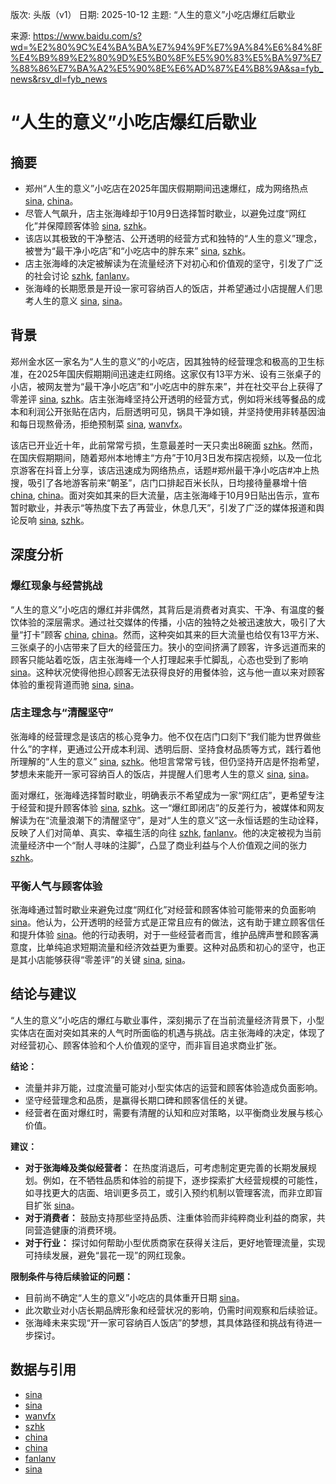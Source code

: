 版次: 头版（v1）
日期: 2025-10-12
主题: “人生的意义”小吃店爆红后歇业

来源: https://www.baidu.com/s?wd=%E2%80%9C%E4%BA%BA%E7%94%9F%E7%9A%84%E6%84%8F%E4%B9%89%E2%80%9D%E5%B0%8F%E5%90%83%E5%BA%97%E7%88%86%E7%BA%A2%E5%90%8E%E6%AD%87%E4%B8%9A&sa=fyb_news&rsv_dl=fyb_news

# “人生的意义”小吃店爆红后歇业

## 摘要
- 郑州“人生的意义”小吃店在2025年国庆假期期间迅速爆红，成为网络热点 [sina](https://vertexaisearch.cloud.google.com/grounding-api-redirect/AUZIYQFqyj-uGgkG07OR8w3DmKU0JTF8EqdYFdDx4dkTG0DqZDdoK_Zi-xYJq_Ry3pkgganCuEjby7-x9OvGRJh9dVDtIfIAJd3SgHQWcF4fhMe1cb3cDbnXIRbpHgCN3PUWdGHTFTLoLZuTrRzOinqJizWg57hhQraRXej2SQcG0lpM), [china](https://vertexaisearch.cloud.google.com/grounding-api-redirect/AUZIYQFFpzyTa1OzpD5LJ-yT5vVyK2FkflKlgsBc22mCThiwxG4IPgB1Uou22OP-yI3N8JBvMIlfrTRkm6t6Q6uEgdG65k4ZZwhop5_wEyk510AqF2_7TUDpt-yg5TGktS1VkR19pMWLU0Of2FWSIEytD9Ec5CwadIIzEFDh)。
- 尽管人气飙升，店主张海峰却于10月9日选择暂时歇业，以避免过度“网红化”并保障顾客体验 [sina](https://vertexaisearch.cloud.google.com/grounding-api-redirect/AUZIYQH__4wgAqlNVqLhbz7CVNRkTZAvvl1M6XI6tdR7JSi8kaVxfNkHqJ1yTFGeN8Avnn_RlIy16ubELRGLWD1A65h4tB_wZmhI5UHCV0ndS7mak5JjmIyh9YAb9Eb9LwXESjSoamx5HYHyCrJfzHwU6nUTWpwNYni4s26zh6xMvNE7hw==), [szhk](https://vertexaisearch.cloud.google.com/grounding-api-redirect/AUZIYQEfrrPjnsFRDsT2GLRqxaQC-65i7pJWKANRTFN-ZMGCzHdYFikyR5UA2uIbz3wvd5MUsz-RAuzdBcXfP1ZdNZ0ciXH77J3jkZiUqJQRW215_8vWDG5umf_OLBM1xeUbd3fKOud0VuM7)。
- 该店以其极致的干净整洁、公开透明的经营方式和独特的“人生的意义”理念，被誉为“最干净小吃店”和“小吃店中的胖东来” [sina](https://vertexaisearch.cloud.google.com/grounding-api-redirect/AUZIYQH__4wgAqlNVqLhbz7CVNRkTZAvvl1M6XI6tdR7JSi8kaVxfNkHqJ1yTFGeN8Avnn_RlIy16ubELRGLWD1A65h4tB_wZmhI5UHCV0ndS7mak5JjmIyh9YAb9Eb9LwXESjSoamx5HYHyCrJfzHwU6nUTWpwNYni4s26zh6xMvNE7hw==), [szhk](https://vertexaisearch.cloud.google.com/grounding-api-redirect/AUZIYQEfrrPjnsFRDsT2GLRqxaQC-65i7pJWKANRTFN-ZMGCzHdYFikyR5UA2uIbz3wvd5MUsz-RAuzdBcXfP1ZdNZ0ciXH77J3jkZiUqJQRW215_8vWDG5umf_OLBM1xeUbd3fKOud0VuM7)。
- 店主张海峰的决定被解读为在流量经济下对初心和价值观的坚守，引发了广泛的社会讨论 [szhk](https://vertexaisearch.cloud.google.com/grounding-api-redirect/AUZIYQEfrrPjnsFRDsT2GLRqxaQC-65i7pJWKANRTFN-ZMGCzHdYFikyR5UA2uIbz3wvd5MUsz-RAuzdBcXfP1ZdNZ0ciXH77J3jkZiUqJQRW215_8vWDG5umf_OLBM1xeUbd3fKOud0VuM7), [fanlanv](https://vertexaisearch.cloud.google.com/grounding-api-redirect/AUZIYQGXFrKNBEZIO0XM1Wq-oQq8oHeTbUKwSPj3JCu3U4wWZVCY5ickdAsnj-zIhg2jlmCJIgSuVUMlTs8Yh8vM5Z3sHAi1N1lisPFUGQFiFk1QgTPwr9jc50CLRQ==)。
- 张海峰的长期愿景是开设一家可容纳百人的饭店，并希望通过小店提醒人们思考人生的意义 [sina](https://vertexaisearch.cloud.google.com/grounding-api-redirect/AUZIYQH__4wgAqlNVqLhbz7CVNRkTZAvvl1M6XI6tdR7JSi8kaVxfNkHqJ1yTFGeN8Avnn_RlIy16ubELRGLWD1A65h4tB_wZmhI5UHCV0ndS7mak5JjmIyh9YAb9Eb9LwXESjSoamx5HYHyCrJfzHwU6nUTWpwNYni4s26zh6xMvNE7hw==), [sina](https://vertexaisearch.cloud.google.com/grounding-api-redirect/AUZIYQGbSVEg0vkhIX3BUsUvxn0W1dXqJQjX2zBAkCzyRxOaNrLP3d7CkhYaY_9mN4xjtPF9z5z-P1oQoiUbNPoPF-cEo6QZ07_ESy1nhQbQ-lNiGrIQIBQQW48xPYvfgxix9nclVOAIvcic0xuKapBbajDJfT-S5gM8emOnfI53u6tksg==)。

## 背景
郑州金水区一家名为“人生的意义”的小吃店，因其独特的经营理念和极高的卫生标准，在2025年国庆假期期间迅速走红网络。这家仅有13平方米、设有三张桌子的小店，被网友誉为“最干净小吃店”和“小吃店中的胖东来”，并在社交平台上获得了零差评 [sina](https://vertexaisearch.cloud.google.com/grounding-api-redirect/AUZIYQH__4wgAqlNVqLhbz7CVNRkTZAvvl1M6XI6tdR7JSi8kaVxfNkHqJ1yTFGeN8Avnn_RlIy16ubELRGLWD1A65h4tB_wZmhI5UHCV0ndS7mak5JjmIyh9YAb9Eb9LwXESjSoamx5HYHyCrJfzHwU6nUTWpwNYni4s26zh6xMvNE7hw==), [szhk](https://vertexaisearch.cloud.google.com/grounding-api-redirect/AUZIYQEfrrPjnsFRDsT2GLRqxaQC-65i7pJWKANRTFN-ZMGCzHdYFikyR5UA2uIbz3wvd5MUsz-RAuzdBcXfP1ZdNZ0ciXH77J3jkZiUqJQRW215_8vWDG5umf_OLBM1xeUbd3fKOud0VuM7)。店主张海峰坚持公开透明的经营方式，例如将米线等餐品的成本和利润公开张贴在店内，后厨透明可见，锅具干净如镜，并坚持使用非转基因油和每日现熬骨汤，拒绝预制菜 [sina](https://vertexaisearch.cloud.google.com/grounding-api-redirect/AUZIYQFqyj-uGgkG07OR8w3DmKU0JTF8EqdYFdDx4dkTG0DqZDdoK_Zi-xYJq_Ry3pkgganCuEjby7-x9OvGRJh9dVDtIfIAJd3SgHQWcF4fhMe1cb3cDbnXIRbpHgCN3PUWdGHTFTLoLZuTrRzOinqJizWg57hhQraRXej2SQcG0lpM), [wanvfx](https://vertexaisearch.cloud.google.com/grounding-api-redirect/AUZIYQHitU1ywMbWTHVoddrzzoN0P7IxPZcykboGCYUEohkvCGpUBJgj8qBPCjsQFdmPbBr7WA9NEuHHzDk2wwmnbfUPgd37bUsVRiT_b6NrkCSa9xWpydI7aQYI4HbsGBvjneWfbI0LhrKmZSy0cDZ1gIijEGtDdwcsnBw6aXiTDOK0MQaEtayFOfuBmVAekTF2TmMQskXNkhTPUWFInJTYW0v2YxcPpqpMXtJ2pyrUCe-Q-4DI3V1gVp6NU1GbkCT0Pc0_iG_b67qTxdYyxUpp-fNvkQN6mFnKOo0A8IJDLpqtwlpDdvYnbcz9qV30vIty5JZuart5yc1BX9gj8Nf9boC1zgSQv-WeN8yPzH83TLSWly8ir4EyVMC3WGiT-K1UTqz_-UTmz1AAGS7D7_Z7mJo9B9RIh-IPcWyXKSfqUbYndlbTX-sdNRtzwd74u_tNHUOk0a7htYnP9gA1eDNf4Mt17k9pZ5vL12fgun8b7bYeOGbrgih5c9yX9UNY52ovPwgVql0GXCrne91q19FR6w==)。

该店已开业近十年，此前常常亏损，生意最差时一天只卖出8碗面 [szhk](https://vertexaisearch.cloud.google.com/grounding-api-redirect/AUZIYQEfrrPjnsFRDsT2GLRqxaQC-65i7pJWKANRTFN-ZMGCzHdYFikyR5UA2uIbz3wvd5MUsz-RAuzdBcXfP1ZdNZ0ciXH77J3jkZiUqJQRW215_8vWDG5umf_OLBM1xeUbd3fKOud0VuM7)。然而，在国庆假期期间，随着郑州本地博主“方舟”于10月3日发布探店视频，以及一位北京游客在抖音上分享，该店迅速成为网络热点，话题#郑州最干净小吃店#冲上热搜，吸引了各地游客前来“朝圣”，店门口排起百米长队，日均接待量暴增十倍 [china](https://vertexaisearch.cloud.google.com/grounding-api-redirect/AUZIYQFFpzyTa1OzpD5LJ-yT5vVyK2FkflKlgsBc22mCThiwxG4IPgB1Uou22OP-yI3N8JBvMIlfrTRkm6t6Q6uEgdG65k4ZZwhop5_wEyk510AqF2_7TUDpt-yg5TGktS1VkR19pMWLU0Of2FWSIEytD9Ec5CwadIIzEFDh), [china](https://vertexaisearch.cloud.google.com/grounding-api-redirect/AUZIYQGvIkS37nSmWj5PEUVnS2_bghKi5nwpHYUmcXd9T1vhfZOB62J4Oco4L4xRVDDtrVsQKB56frBgP3QTTgCE_QmPD2QKic1P02vt5A4qE5F1wGOrXd94nmAJGaHdzGHPpKy-T8sUIYKd2FT5jhC8x13Unn580kKz3V2x)。面对突如其来的巨大流量，店主张海峰于10月9日贴出告示，宣布暂时歇业，并表示“等热度下去了再营业，休息几天”，引发了广泛的媒体报道和舆论反响 [sina](https://vertexaisearch.cloud.google.com/grounding-api-redirect/AUZIYQFqyj-uGgkG07OR8w3DmKU0JTF8EqdYFdDx4dkTG0DqZDdoK_Zi-xYJq_Ry3pkgganCuEjby7-x9OvGRJh9dVDtIfIAJd3SgHQWcF4fhMe1cb3cDbnXIRbpHgCN3PUWdGHTFTLoLZuTrRzOinqJizWg57hhQraRXej2SQcG0lpM), [szhk](https://vertexaisearch.cloud.google.com/grounding-api-redirect/AUZIYQEfrrPjnsFRDsT2GLRqxaQC-65i7pJWKANRTFN-ZMGCzHdYFikyR5UA2uIbz3wvd5MUsz-RAuzdBcXfP1ZdNZ0ciXH77J3jkZiUqJQRW215_8vWDG5umf_OLBM1xeUbd3fKOud0VuM7)。

## 深度分析
### 爆红现象与经营挑战
“人生的意义”小吃店的爆红并非偶然，其背后是消费者对真实、干净、有温度的餐饮体验的深层需求。通过社交媒体的传播，小店的独特之处被迅速放大，吸引了大量“打卡”顾客 [china](https://vertexaisearch.google.com/id/1-3), [china](https://vertexaisearch.cloud.google.com/grounding-api-redirect/AUZIYQGvIkS37nSmWj5PEUVnS2_bghKi5nwpHYUmcXd9T1vhfZOB62J4Oco4L4xRVDDtrVsQKB56frBgP3QTTgCE_QmPD2QKic1P02vt5A4qE5F1wGOrXd94nmAJGaHdzGHPpKy-T8sUIYKd2FT5jhC8x13Unn580kKz3V2x)。然而，这种突如其来的巨大流量也给仅有13平方米、三张桌子的小店带来了巨大的经营压力。狭小的空间挤满了顾客，许多远道而来的顾客只能站着吃饭，店主张海峰一个人打理起来手忙脚乱，心态也受到了影响 [sina](https://vertexaisearch.cloud.google.com/grounding-api-redirect/AUZIYQH__4wgAqlNVqLhbz7CVNRkTZAvvl1M6XI6tdR7JSi8kaVxfNkHqJ1yTFGeN8Avnn_RlIy16ubELRGLWD1A65h4tB_wZmhI5UHCV0ndS7mak5JjmIyh9YAb9Eb9LwXESjSoamx5HYHyCrJfzHwU6nUTWpwNYni4s26zh6xMvNE7hw==)。这种状况使得他担心顾客无法获得良好的用餐体验，这与他一直以来对顾客体验的重视背道而驰 [sina](https://vertexaisearch.cloud.google.com/grounding-api-redirect/AUZIYQH__4wgAqlNVqLhbz7CVNRkTZAvvl1M6XI6tdR7JSi8kaVxfNkHqJ1yTFGeN8Avnn_RlIy16ubELRGLWD1A65h4tB_wZmhI5UHCV0ndS7mak5JjmIyh9YAb9Eb9LwXESjSoamx5HYHyCrJfzHwU6nUTWpwNYni4s26zh6xMvNE7hw==), [sina](https://vertexaisearch.cloud.google.com/grounding-api-redirect/AUZIYQFqyj-uGgkG07OR8w3DmKU0JTF8EqdYFdDx4dkTG0DqZDdoK_Zi-xYJq_Ry3pkgganCuEjby7-x9OvGRJh9dVDtIfIAJd3SgHQWcF4fhMe1cb3cDbnXIRbpHgCN3PUWdGHTFTLoLZuTrRzOinqJizWg57hhQraRXej2SQcG0lpM)。

### 店主理念与“清醒坚守”
张海峰的经营理念是该店的核心竞争力。他不仅在店门口刻下“我们能为世界做些什么”的字样，更通过公开成本利润、透明后厨、坚持食材品质等方式，践行着他所理解的“人生的意义” [sina](https://vertexaisearch.cloud.google.com/grounding-api-redirect/AUZIYQFqyj-uGgkG07OR8w3DmKU0JTF8EqdYFdDx4dkTG0DqZDdoK_Zi-xYJq_Ry3pkgganCuEjby7-x9OvGRJh9dVDtIfIAJd3SgHQWcF4fhMe1cb3cDbnXIRbpHgCN3PUWdGHTFTLoLZuTrRzOinqJizWg57hhQraRXej2SQcG0lpM), [szhk](https://vertexaisearch.cloud.google.com/grounding-api-redirect/AUZIYQEfrrPjnsFRDsT2GLRqxaQC-65i7pJWKANRTFN-ZMGCzHdYFikyR5UA2uIbz3wvd5MUsz-RAuzdBcXfP1ZdNZ0ciXH77J3jkZiUqJQRW215_8vWDG5umf_OLBM1xeUbd3fKOud0VuM7)。他坦言常常亏钱，但仍坚持开店是怀抱希望，梦想未来能开一家可容纳百人的饭店，并提醒人们思考人生的意义 [sina](https://vertexaisearch.cloud.google.com/grounding-api-redirect/AUZIYQH__4wgAqlNVqLhbz7CVNRkTZAvvl1M6XI6tdR7JSi8kaVxfNkHqJ1yTFGeN8Avnn_RlIy16ubELRGLWD1A65h4tB_wZmhI5UHCV0ndS7mak5JjmIyh9YAb9Eb9LwXESjSoamx5HYHyCrJfzHwU6nUTWpwNYni4s26zh6xMvNE7hw==), [sina](https://vertexaisearch.cloud.google.com/grounding-api-redirect/AUZIYQGbSVEg0vkhIX3BUsUvxn0W1dXqJQjX2zBAkCzyRxOaNrLP3d7CkhYaY_9mN4xjtPF9z5z-P1oQoiUbNPoPF-cEo6QZ07_ESy1nhQbQ-lNiGrIQIBQQW48xPYvfgxix9nclVOAIvcic0xuKapBbajDJfT-S5gM8emOnfI53u6tksg==)。

面对爆红，张海峰选择暂时歇业，明确表示不希望成为一家“网红店”，更希望专注于经营和提升顾客体验 [sina](https://vertexaisearch.cloud.google.com/grounding-api-redirect/AUZIYQH__4wgAqlNVqLhbz7CVNRkTZAvvl1M6XI6tdR7JSi8kaVxfNkHqJ1yTFGeN8Avnn_RlIy16ubELRGLWD1A65h4tB_wZmhI5UHCV0ndS7mak5JjmIyh9YAb9Eb9LwXESjSoamx5HYHyCrJfzHwU6nUTWpwNYni4s26zh6xMvNE7hw==), [szhk](https://vertexaisearch.cloud.google.com/grounding-api-redirect/AUZIYQEfrrPjnsFRDsT2GLRqxaQC-65i7pJWKANRTFN-ZMGCzHdYFikyR5UA2uIbz3wvd5MUsz-RAuzdBcXfP1ZdNZ0ciXH77J3jkZiUqJQRW215_8vWDG5umf_OLBM1xeUbd3fKOud0VuM7)。这一“爆红即闭店”的反差行为，被媒体和网友解读为在“流量浪潮下的清醒坚守”，是对“人生的意义”这一永恒话题的生动诠释，反映了人们对简单、真实、幸福生活的向往 [szhk](https://vertexaisearch.cloud.google.com/grounding-api-redirect/AUZIYQEfrrPjnsFRDsT2GLRqxaQC-65i7pJWKANRTFN-ZMGCzHdYFikyR5UA2uIbz3wvd5MUsz-RAuzdBcXfP1ZdNZ0ciXH77J3jkZiUqJQRW215_8vWDG5umf_OLBM1xeUbd3fKOud0VuM7), [fanlanv](https://vertexaisearch.cloud.google.com/grounding-api-redirect/AUZIYQGXFrKNBEZIO0XM1Wq-oQq8oHeTbUKwSPj3JCu3U4wWZVCY5ickdAsnj-zIhg2jlmCJIgSuVUMlTs8Yh8vM5Z3sHAi1N1lisPFUGQFiFk1QgTPwr9jc50CLRQ==)。他的决定被视为当前流量经济中一个“耐人寻味的注脚”，凸显了商业利益与个人价值观之间的张力 [szhk](https://vertexaisearch.cloud.google.com/grounding-api-redirect/AUZIYQEfrrPjnsFRDsT2GLRqxaQC-65i7pJWKANRTFN-ZMGCzHdYFikyR5UA2uIbz3wvd5MUsz-RAuzdBcXfP1ZdNZ0ciXH77J3jkZiUqJQRW215_8vWDG5umf_OLBM1xeUbd3fKOud0VuM7)。

### 平衡人气与顾客体验
张海峰通过暂时歇业来避免过度“网红化”对经营和顾客体验可能带来的负面影响 [sina](https://vertexaisearch.cloud.google.com/grounding-api-redirect/AUZIYQGbSVEg0vkhIX3BUsUvxn0W1dXqJQjX2zBAkCzyRxOaNrLP3d7CkhYaY_9mN4xjtPF9z5z-P1oQoiUbNPoPF-cEo6QZ07_ESy1nhQbQ-lNiGrIQIBQQW48xPYvfgxix9nclVOAIvcic0xuKapBbajDJfT-S5gM8emOnfI53u6tksg==)。他认为，公开透明的经营方式是正常且应有的做法，这有助于建立顾客信任和提升体验 [sina](https://vertexaisearch.cloud.google.com/grounding-api-redirect/AUZIYQGbSVEg0vkhIX3BUsUvxn0W1dXqJQjX2zBAkCzyRxOaNrLP3d7CkhYaY_9mN4xjtPF9z5z-P1oQoiUbNPoPF-cEo6QZ07_ESy1nhQbQ-lNiGrIQIBQQW48xPYvfgxix9nclVOAIvcic0xuKapBbajDJfT-S5gM8emOnfI53u6tksg==)。他的行动表明，对于一些经营者而言，维护品牌声誉和顾客满意度，比单纯追求短期流量和经济效益更为重要。这种对品质和初心的坚守，也正是其小店能够获得“零差评”的关键 [sina](https://vertexaisearch.cloud.google.com/grounding-api-redirect/AUZIYQH__4wgAqlNVqLhbz7CVNRkTZAvvl1M6XI6tdR7JSi8kaVxfNkHqJ1yTFGeN8Avnn_RlIy16ubELRGLWD1A65h4tB_wZmhI5UHCV0ndS7mak5JjmIyh9YAb9Eb9LwXESjSoamx5HYHyCrJfzHwU6nUTWpwNYni4s26zh6xMvNE7hw==), [sina](https://vertexaisearch.cloud.google.com/grounding-api-redirect/AUZIYQGbSVEg0vkhIX3BUsUvxn0W1dXqJQjX2zBAkCzyRxOaNrLP3d7CkhYaY_9mN4xjtPF9z5z-P1oQoiUbNPoPF-cEo6QZ07_ESy1nhQbQ-lNiGrIQIBQQW48xPYvfgxix9nclVOAIvcic0xuKapBbajDJfT-S5gM8emOnfI53u6tksg==)。

## 结论与建议
“人生的意义”小吃店的爆红与歇业事件，深刻揭示了在当前流量经济背景下，小型实体店在面对突如其来的人气时所面临的机遇与挑战。店主张海峰的决定，体现了对经营初心、顾客体验和个人价值观的坚守，而非盲目追求商业扩张。

**结论：**
- 流量并非万能，过度流量可能对小型实体店的运营和顾客体验造成负面影响。
- 坚守经营理念和品质，是赢得长期口碑和顾客信任的关键。
- 经营者在面对爆红时，需要有清醒的认知和应对策略，以平衡商业发展与核心价值。

**建议：**
- **对于张海峰及类似经营者：** 在热度消退后，可考虑制定更完善的长期发展规划。例如，在不牺牲品质和体验的前提下，逐步探索扩大经营规模的可能性，如寻找更大的店面、培训更多员工，或引入预约机制以管理客流，而非立即盲目扩张 [sina](https://vertexaisearch.cloud.google.com/grounding-api-redirect/AUZIYQGbSVEg0vkhIX3BUsUvxn0W1dXqJQjX2zBAkCzyRxOaNrLP3d7CkhYaY_9mN4xjtPF9z5z-P1oQoiUbNPoPF-cEo6QZ07_ESy1nhQbQ-lNiGrIQIBQQW48xPYvfgxix9nclVOAIvcic0xuKapBbajDJfT-S5gM8emOnfI53u6tksg==)。
- **对于消费者：** 鼓励支持那些坚持品质、注重体验而非纯粹商业利益的商家，共同营造健康的消费环境。
- **对于行业：** 探讨如何帮助小型优质商家在获得关注后，更好地管理流量，实现可持续发展，避免“昙花一现”的网红现象。

**限制条件与待后续验证的问题：**
- 目前尚不确定“人生的意义”小吃店的具体重开日期 [sina](https://vertexaisearch.cloud.google.com/grounding-api-redirect/AUZIYQGbSVEg0vkhIX3BUsUvxn0W1dXqJQjX2zBAkCzyRxOaNrLP3d7CkhYaY_9mN4xjtPF9z5z-P1oQoiUbNPoPF-cEo6QZ07_ESy1nhQbQ-lNiGrIQIBQQW48xPYvfgxix9nclVOAIvcic0xuKapBbajDJfT-S5gM8emOnfI53u6tksg==)。
- 此次歇业对小店长期品牌形象和经营状况的影响，仍需时间观察和后续验证。
- 张海峰未来实现“开一家可容纳百人饭店”的梦想，其具体路径和挑战有待进一步探讨。

## 数据与引用
- [sina](https://vertexaisearch.cloud.google.com/grounding-api-redirect/AUZIYQH__4wgAqlNVqLhbz7CVNRkTZAvvl1M6XI6tdR7JSi8kaVxfNkHqJ1yTFGeN8Avnn_RlIy16ubELRGLWD1A65h4tB_wZmhI5UHCV0ndS7mak5JjmIyh9YAb9Eb9LwXESjSoamx5HYHyCrJfzHwU6nUTWpwNYni4s26zh6xMvNE7hw==)
- [sina](https://vertexaisearch.cloud.google.com/grounding-api-redirect/AUZIYQFqyj-uGgkG07OR8w3DmKU0JTF8EqdYFdDx4dkTG0DqZDdoK_Zi-xYJq_Ry3pkgganCuEjby7-x9OvGRJh9dVDtIfIAJd3SgHQWcF4fhMe1cb3cDbnXIRbpHgCN3PUWdGHTFTLoLZuTrRzOinqJizWg57hhQraRXej2SQcG0lpM)
- [wanvfx](https://vertexaisearch.cloud.google.com/grounding-api-redirect/AUZIYQHitU1ywMbWTHVoddrzzoN0P7IxPZcykboGCYUEohkvCGpUBJgj8qBPCjsQFdmPbBr7WA9NEuHHzDk2wwmnbfUPgd37bUsVRiT_b6NrkCSa9xWpydI7aQYI4HbsGBvjneWfbI0LhrKmZSy0cDZ1gIijEGtDdwcsnBw6aXiTDOK0MQaEtayFOfuBmVAekTF2TmMQskXNkhTPUWFInJTYW0v2YxcPpqpMXtJ2pyrUCe-Q-4DI3V1gVp6NU1GbkCT0Pc0_iG_b67qTxdYyxUpp-fNvkQN6mFnKOo0A8IJDLpqtwlpDdvYnbcz9qV30vIty5JZuart5yc1BX9gj8Nf9boC1zgSQv-WeN8yPzH83TLSWly8ir4EyVMC3WGiT-K1UTqz_-UTmz1AAGS7D7_Z7mJo9B9RIh-IPcWyXKSfqUbYndlbTX-sdNRtzwd74u_tNHUOk0a7htYnP9gA1eDNf4Mt17k9pZ5vL12fgun8b7bYeOGbrgih5c9yX9UNY52ovPwgVql0GXCrne91q19FR6w==)
- [szhk](https://vertexaisearch.cloud.google.com/grounding-api-redirect/AUZIYQEfrrPjnsFRDsT2GLRqxaQC-65i7pJWKANRTFN-ZMGCzHdYFikyR5UA2uIbz3wvd5MUsz-RAuzdBcXfP1ZdNZ0ciXH77J3jkZiUqJQRW215_8vWDG5umf_OLBM1xeUbd3fKOud0VuM7)
- [china](https://vertexaisearch.cloud.google.com/grounding-api-redirect/AUZIYQFFpzyTa1OzpD5LJ-yT5vVyK2FkflKlgsBc22mCThiwxG4IPgB1Uou22OP-yI3N8JBvMIlfrTRkm6t6Q6uEgdG65k4ZZwhop5_wEyk510AqF2_7TUDpt-yg5TGktS1VkR19pMWLU0Of2FWSIEytD9Ec5CwadIIzEFDh)
- [china](https://vertexaisearch.cloud.google.com/grounding-api-redirect/AUZIYQGvIkS37nSmWj5PEUVnS2_bghKi5nwpHYUmcXd9T1vhfZOB62J4Oco4L4xRVDDtrVsQKB56frBgP3QTTgCE_QmPD2QKic1P02vt5A4qE5F1wGOrXd94nmAJGaHdzGHPpKy-T8sUIYKd2FT5jhC8x13Unn580kKz3V2x)
- [fanlanv](https://vertexaisearch.cloud.google.com/grounding-api-redirect/AUZIYQGXFrKNBEZIO0XM1Wq-oQq8oHeTbUKwSPj3JCu3U4wWZVCY5ickdAsnj-zIhg2jlmCJIgSuVUMlTs8Yh8vM5Z3sHAi1N1lisPFUGQFiFk1QgTPwr9jc50CLRQ==)
- [sina](https://vertexaisearch.cloud.google.com/grounding-api-redirect/AUZIYQGbSVEg0vkhIX3BUsUvxn0W1dXqJQjX2zBAkCzyRxOaNrLP3d7CkhYaY_9mN4xjtPF9z5z-P1oQoiUbNPoPF-cEo6QZ07_ESy1nhQbQ-lNiGrIQIBQQW48xPYvfgxix9nclVOAIvcic0xuKapBbajDJfT-S5gM8emOnfI53u6tksg==)